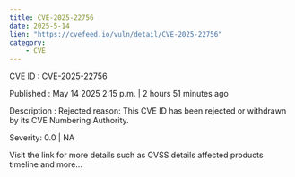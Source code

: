 ```yaml
---
title: CVE-2025-22756
date: 2025-5-14
lien: "https://cvefeed.io/vuln/detail/CVE-2025-22756"
category:
    - CVE
---
```


CVE ID : CVE-2025-22756

Published :  May 14
2025
2:15 p.m. | 2 hours
51 minutes ago

Description : Rejected reason: This CVE ID has been rejected or withdrawn by its CVE Numbering Authority.

Severity: 0.0 | NA

Visit the link for more details
such as CVSS details
affected products
timeline
and more...
